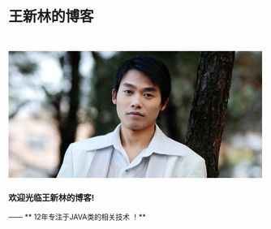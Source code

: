 # 王新林的博客

<br>

![欢迎光临王新林的博客！](amWiki/images/common/wangxl.png "欢迎光临王新林的博客！")  

### 欢迎光临王新林的博客!
—— ** 12年专注于JAVA类的相关技术 ！**  
